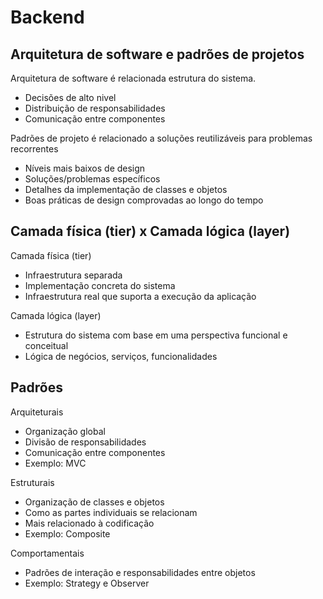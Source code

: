 # Backend 

## Arquitetura de software e padrões de projetos
Arquitetura de software é relacionada estrutura do sistema.
- Decisões de alto nivel
- Distribuição de responsabilidades 
- Comunicação entre componentes

Padrões de projeto é relacionado a soluções reutilizáveis para problemas recorrentes
- Níveis mais baixos de design
- Soluções/problemas específicos
- Detalhes da implementação de classes e objetos
- Boas práticas de design comprovadas ao longo do tempo

## Camada física (tier) x Camada lógica (layer)
Camada física (tier) 
- Infraestrutura separada
- Implementação concreta do sistema
- Infraestrutura real que suporta a execução da aplicação

Camada lógica (layer)
- Estrutura do sistema com base em uma perspectiva funcional e conceitual
- Lógica de negócios, serviços, funcionalidades

## Padrões
Arquiteturais 
- Organização global
- Divisão de responsabilidades 
- Comunicação entre componentes
- Exemplo: MVC

Estruturais
- Organização de classes e objetos
- Como as partes individuais se relacionam 
- Mais relacionado à codificação
- Exemplo: Composite

Comportamentais
- Padrões de interação e responsabilidades entre objetos
- Exemplo: Strategy e Observer

